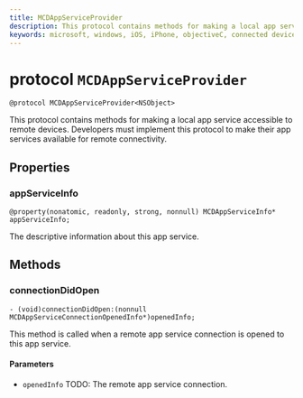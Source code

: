 ```yaml
---
title: MCDAppServiceProvider
description: This protocol contains methods for making a local app service accessible to remote devices.
keywords: microsoft, windows, iOS, iPhone, objectiveC, connected devices, Project Rome 
---
```


# protocol `MCDAppServiceProvider`

```
@protocol MCDAppServiceProvider<NSObject>
```

This protocol contains methods for making a local app service accessible to remote devices. Developers must implement this protocol to make their app services available for remote connectivity.

## Properties
 
### appServiceInfo
`@property(nonatomic, readonly, strong, nonnull) MCDAppServiceInfo* appServiceInfo;`

The descriptive information about this app service.

## Methods

### connectionDidOpen
`- (void)connectionDidOpen:(nonnull MCDAppServiceConnectionOpenedInfo*)openedInfo;`

This method is called when a remote app service connection is opened to this app service.

#### Parameters 
* `openedInfo` TODO:  The remote app service connection.